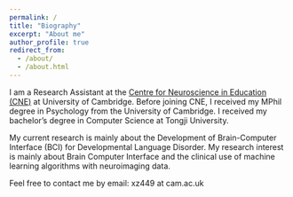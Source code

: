 ```yaml
---
permalink: /
title: "Biography"
excerpt: "About me"
author_profile: true
redirect_from: 
  - /about/
  - /about.html
---
```


I am a Research Assistant at the [Centre for Neuroscience in Education (CNE)](https://www.cne.psychol.cam.ac.uk/) at University of Cambridge. Before joining CNE, I received my MPhil degree in Psychology from the University of Cambridge. I received my bachelor’s degree in Computer Science at Tongji University.

My current research is mainly about the Development of Brain-Computer Interface (BCI) for Developmental Language Disorder. My research interest is mainly about Brain Computer Interface and the clinical use of machine learning algorithms with neuroimaging data.

Feel free to contact me by email: xz449 at cam.ac.uk
